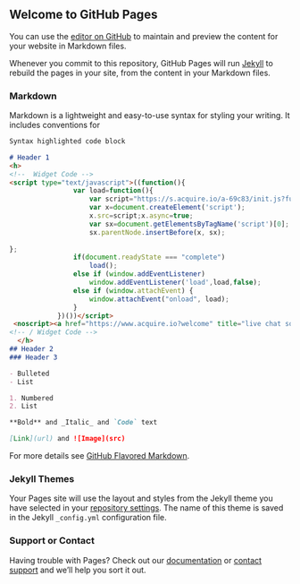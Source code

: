 ## Welcome to GitHub Pages

You can use the [editor on GitHub](https://github.com/deanoomph/engage/edit/master/index.md) to maintain and preview the content for your website in Markdown files.

Whenever you commit to this repository, GitHub Pages will run [Jekyll](https://jekyllrb.com/) to rebuild the pages in your site, from the content in your Markdown files.

### Markdown

Markdown is a lightweight and easy-to-use syntax for styling your writing. It includes conventions for

```markdown
Syntax highlighted code block

# Header 1
<h>
<!--  Widget Code -->
<script type="text/javascript">((function(){
                var load=function(){
                    var script="https://s.acquire.io/a-69c83/init.js?full";
                    var x=document.createElement('script');
                    x.src=script;x.async=true;
                    var sx=document.getElementsByTagName('script')[0];
                    sx.parentNode.insertBefore(x, sx);
                    
};
                if(document.readyState === "complete")
                    load();
                else if (window.addEventListener)  
                    window.addEventListener('load',load,false);
                else if (window.attachEvent) {
                    window.attachEvent("onload", load);
                }
            })())</script>
 <noscript><a href="https://www.acquire.io?welcome" title="live chat software">Acquire</a></noscript>
<!-- / Widget Code -->
  </h>
## Header 2
### Header 3

- Bulleted
- List

1. Numbered
2. List

**Bold** and _Italic_ and `Code` text

[Link](url) and ![Image](src)
```

For more details see [GitHub Flavored Markdown](https://guides.github.com/features/mastering-markdown/).

### Jekyll Themes

Your Pages site will use the layout and styles from the Jekyll theme you have selected in your [repository settings](https://github.com/deanoomph/engage/settings). The name of this theme is saved in the Jekyll `_config.yml` configuration file.

### Support or Contact

Having trouble with Pages? Check out our [documentation](https://help.github.com/categories/github-pages-basics/) or [contact support](https://github.com/contact) and we’ll help you sort it out.
